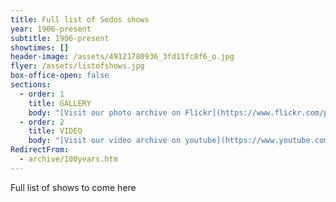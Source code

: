 ```yaml
---
title: Full list of Sedos shows
year: 1906-present
subtitle: 1906-present
showtimes: []
header-image: /assets/49121780936_3fd11fc8f6_o.jpg
flyer: /assets/listofshows.jpg
box-office-open: false
sections:
  - order: 1
    title: GALLERY
    body: "[Visit our photo archive on Flickr](https://www.flickr.com/photos/sedos)"
  - order: 2
    title: VIDEO
    body: "[Visit our video archive on youtube](https://www.youtube.com/sedosvideo)"
RedirectFrom:
  - archive/100years.htm
---
```

Full list of shows to come here